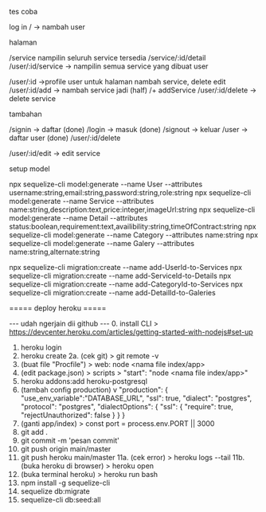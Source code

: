 tes coba

log in 
/ -> nambah user

halaman 

/service nampilin seluruh service tersedia
/service/:id/detail
/user/:id/service -> nampilin semua service yang dibuat user

/user/:id ->profile user untuk halaman nambah service, delete edit
/user/:id/add -> nambah service jadi (half) /+ addService 
/user/:id/delete -> delete service

tambahan 

/signin -> daftar (done)
/login -> masuk (done)
/signout -> keluar 
/user -> daftar user (done)
/user/:id/delete


/user/:id/edit -> edit service
<!-- /service/:id/detail/:userId -->


setup model 

npx sequelize-cli model:generate --name User --attributes username:string,email:string,password:string,role:string
npx sequelize-cli model:generate --name Service --attributes name:string,description:text,price:integer,imageUrl:string
npx sequelize-cli model:generate --name Detail --attributes status:boolean,requirement:text,availibility:string,timeOfContract:string
npx sequelize-cli model:generate --name Category --attributes name:string
npx sequelize-cli model:generate --name Galery --attributes name:string,alternate:string

npx sequelize-cli migration:create --name add-UserId-to-Services
npx sequelize-cli migration:create --name add-ServiceId-to-Details
npx sequelize-cli migration:create --name add-CategoryId-to-Services
npx sequelize-cli migration:create --name add-DetailId-to-Galeries


===== deploy heroku =====

--- udah ngerjain dii github ---
0. install CLI > https://devcenter.heroku.com/articles/getting-started-with-nodejs#set-up
1. heroku login
2. heroku create <alamatWeb>
2a. (cek git) > git remote -v
3. (buat file "Procfile") > web: node <nama file index/app>
4. (edit package.json) > scripts > "start": "node <nama file index/app>"
5. heroku addons:add heroku-postgresql
6. (tambah config production) v
"production": {
  "use_env_variable":"DATABASE_URL",
  "ssl": true,
  "dialect": "postgres",
  "protocol": "postgres",
  "dialectOptions": {
    "ssl": {
      "require": true,
      "rejectUnauthorized": false
    }
  }
}
7. (ganti app/index) > const port = process.env.PORT || 3000
8. git add .
9. git commit -m 'pesan commit'
10. git push origin main/master
11. git push heroku main/master
11a. (cek error) > heroku logs --tail
11b. (buka heroku di browser) > heroku open
12. (buka terminal heroku) > heroku run bash
12. npm install -g sequelize-cli
13. sequelize db:migrate
14. sequelize-cli db:seed:all